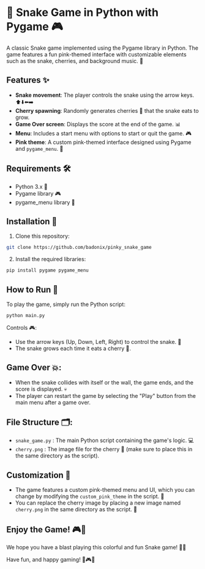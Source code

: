 # 🐍 Snake Game in Python with Pygame 🎮

A classic Snake game implemented using the Pygame library in Python. The game features a fun pink-themed interface with customizable elements such as the snake, cherries, and background music. 🌸

## Features ✨
- **Snake movement**: The player controls the snake using the arrow keys. ⬆️⬇️⬅️➡️
- **Cherry spawning**: Randomly generates cherries 🍒 that the snake eats to grow.
- **Game Over screen**: Displays the score at the end of the game. 📊
- **Menu**: Includes a start menu with options to start or quit the game. 🎮
- **Pink theme**: A custom pink-themed interface designed using Pygame and `pygame_menu`. 💖

## Requirements 🛠️
- Python 3.x 🐍
- Pygame library 🎮
- pygame_menu library 📝

## Installation 🔧

1. Clone this repository:
  ``` bash
  git clone https://github.com/badonix/pinky_snake_game
  ```
2. Install the required libraries:
  ``` bash
  pip install pygame pygame_menu
  ```

## How to Run 🚀
To play the game, simply run the Python script:

```bash
python main.py
```
Controls 🎮:
- Use the arrow keys (Up, Down, Left, Right) to control the snake. 🐍
- The snake grows each time it eats a cherry 🍒.

## Game Over 💥:
- When the snake collides with itself or the wall, the game ends, and the score is displayed. 💀
- The player can restart the game by selecting the "Play" button from the main menu after a game over.

## File Structure 🗂️:
- `snake_game.py` : The main Python script containing the game's logic. 💻
- `cherry.png` : The image file for the cherry 🍒 (make sure to place this in the same directory as the script).

## Customization 🎨
- The game features a custom pink-themed menu and UI, which you can change by modifying the `custom_pink_theme` in the script. 💖
- You can replace the cherry image by placing a new image named `cherry.png` in the same directory as the script. 🌸

## Enjoy the Game! 🎮💖

We hope you have a blast playing this colorful and fun Snake game! 🐍✨

Have fun, and happy gaming! 🎉🎮💖


